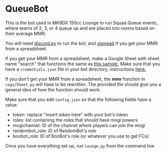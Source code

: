 # QueueBot

This is the bot used in MK8DX 150cc Lounge to run Squad Queue events, where teams of 2, 3, or 4 queue up and are placed into rooms based on their average MMR.

You will need [discord.py](https://discordpy.readthedocs.io/en/latest/intro.html#installing) to run the bot, and [gspread](https://gspread.readthedocs.io/en/latest/) if you get your MMR from a spreadsheet.

If you get your MMR from a spreadsheet, make a Google Sheet with sheet name "search" that functions the same as [this sample.](https://docs.google.com/spreadsheets/d/1ts17B2k8Hv5wnHB-4kCE3PNFL1EXEJ01lx-s8zPpECE/edit?usp=sharing) Make sure that you have a `credentials.json` file in your bot directory, instructions [here.](https://gspread.readthedocs.io/en/latest/oauth2.html)

If you don't get your MMR from a spreadsheet, the **mmr** function in `cogs/Sheet.py` will have to be rewritten. The provided file should give you a general idea of how the function should work.

Make sure that you edit `config.json` so that the following fields have a value:
- token: replace "insert token here" with your bot's token
- roles: list containing the roles that should have mogi powers
- mogichannel: ID of the channel where players can join the mogi
- randombot_role: ID of RandomBot's role
- boobot_role: ID of BooBot's role (or whatever you use to get FCs)

Once you have everything set up, run `lounge.py` from the command line
